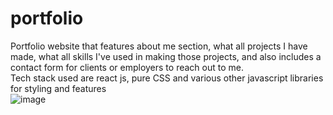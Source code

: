 # portfolio

Portfolio website that features about me section, what all projects I have made, 
what all skills I've used in making those projects, 
and also includes a contact form for clients or employers to reach out to me.
<br />
Tech stack used are react js, pure CSS and various other javascript libraries for styling and features
<br />
![image](https://user-images.githubusercontent.com/99763743/201474811-b3205f39-8694-417d-a4f0-274ae3c1c88a.png)
